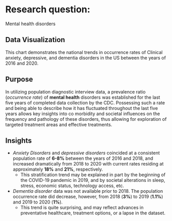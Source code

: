 # **Research question**: #
Mental health disorders 

## Data Visualization ##
This chart demonstrates the national trends in occurrence rates of Clinical anxiety, depressive, and dementia disorders in the US between the years of 2016 and 2020.

## Purpose ##
In utilizing population diagnostic interview data, a prevalence ratio (*occurrence rate*) of **mental health** disorders was established for the last five years of completed data collection by the CDC. Possessing such a rate and being able to describe how it has fluctuated throughout the last five years allows key insights into co morbidity and societal influences on the frequency and pathology of these disorders, thus allowing for exploration of targeted treatment areas and effective treatments.

## Insights ##
* *Anxiety Disorders* and *depressive disorders* coincided at a consistent population rate of **6-8%** between the years of 2016 and 2018, and increased dramatically from 2018 to 2020 with current rates residing at approximately **18%** and **21%**, respectively.
  * This stratification trend may be explained in part by the beginning of the COVID-19 pandemic in 2019, and by societal alterations in sleep, stress, economic status, technology access, etc.   
* *Dementia disorder* data was not available prior to 2018. The population occurrence rate did decrease, however, from 2018 (**3%**) to 2019 (**1.1%**) and 2019 to 2020 (**1%**).
  * This trend is quite surprising, and may reflect advances in preventative healthcare, treatment options, or a lapse in the dataset.

